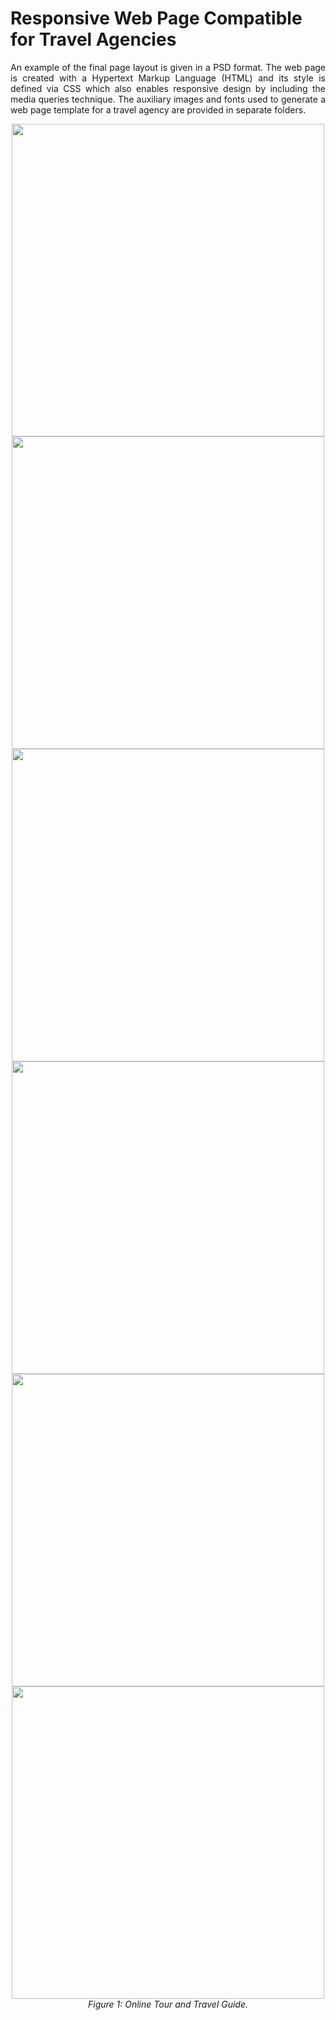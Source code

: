
# Responsive Web Page Compatible for Travel Agencies

<p><div align="justify">
An example of the final page layout is given in a PSD format. The web page is created with a Hypertext Markup Language (HTML) and its style is defined via CSS which also enables responsive design by including the media queries technique. The аuxiliary images and fonts used to generate a web page template for a travel agency are provided in separate folders.
</div></p>

<div align="center"><img width="500" src="https://user-images.githubusercontent.com/18449614/173597778-d888f740-0b97-49c3-813b-6a6c44333d6f.png"> </div><div align="center"><i></i></div>

<div align="center"><img width="500" src="https://user-images.githubusercontent.com/18449614/173598654-1a9199e2-88c6-4d40-bae6-36d398b54c41.png"> </div><div align="center"><i></i></div>

<div align="center"><img width="500" src="https://user-images.githubusercontent.com/18449614/173597883-f6ccf09f-be35-45ad-9a83-c4e53d843c4e.png"> </div><div align="center"><i></i></div>

<div align="center"><img width="500" src="https://user-images.githubusercontent.com/18449614/173597924-2755f9ca-1d20-4df8-a9a7-2870fca5d838.png"> </div><div align="center"><i></i></div>

<div align="center"><img width="500" src="https://user-images.githubusercontent.com/18449614/173597983-42e8f394-6999-4654-ad85-c9e7b28284c4.png" > </div><div align="center"><i></i></div>

<div align="center"><img width="500" src="https://user-images.githubusercontent.com/18449614/173598023-e23a8c8d-3211-4ee6-a485-00ff19c6d2db.png"> </div><div align="center"><i>Figure 1: Online Tour and Travel Guide.</i></div>



